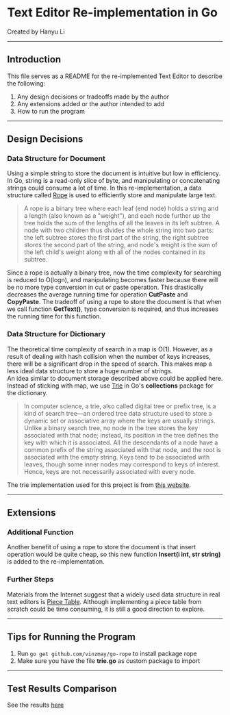 # Text Editor Re-implementation in Go

Created by Hanyu Li  

----
## Introduction
This file serves as a README for the re-implemented Text Editor to describe the following:   
1. Any design decisions or tradeoffs made by the author  
2. Any extensions added or the author intended to add  
3. How to run the program

----
## Design Decisions  
### Data Structure for Document

Using a simple string to store the document is intuitive but low in efficiency. In Go, string is a read-only slice of byte, and manipulating or concatenating strings could consume a lot of time. In this re-implementation, a data structure called [Rope](https://en.wikipedia.org/wiki/Rope_%28data_structure%29) is used to efficiently store and manipulate large text.  

>A rope is a binary tree where each leaf (end node) holds a string and a length (also known as a "weight"), and each node further up the tree holds the sum of the lengths of all the leaves in its left subtree. A node with two children thus divides the whole string into two parts: the left subtree stores the first part of the string, the right subtree stores the second part of the string, and node's weight is the sum of the left child's weight along with all of the nodes contained in its subtree. 

Since a rope is actually a binary tree, now the time complexity for searching is reduced to O(logn), and manipulating becomes faster because there will be no more type conversion in cut or paste operation.  This drastically decreases the average running time for operation **CutPaste** and **CopyPaste**.
The tradeoff of using a rope to store the document is that when we call function **GetText()**, type conversion is required, and thus increases the running time for this function.  

### Data Structure for Dictionary  

The theoretical time complexity of search in a map is O(1). However, as a result of dealing with hash collision when the number of keys increases, there will be a significant drop in the speed of search. This makes map a less ideal data structure to store a huge number of strings.  
An idea similar to document storage described above could be applied here. Instead of sticking with map, we use [Trie](https://en.wikipedia.org/wiki/Trie) in  Go's **collections** package for the dictionary.  

>In computer science, a trie, also called digital tree or prefix tree, is a kind of search tree—an ordered tree data structure used to store a dynamic set or associative array where the keys are usually strings. Unlike a binary search tree, no node in the tree stores the key associated with that node; instead, its position in the tree defines the key with which it is associated. All the descendants of a node have a common prefix of the string associated with that node, and the root is associated with the empty string. Keys tend to be associated with leaves, though some inner nodes may correspond to keys of interest. Hence, keys are not necessarily associated with every node.  

The trie implementation used for this project is from [this website](http://www.code2succeed.com/golang-insert-and-search-trie/).

----
## Extensions  
### Additional Function

Another benefit of using a rope to store the document is that insert operation would be quite cheap, so this new function **Insert(i int, str string)** is added to the re-implementation.

### Further Steps

Materials from the Internet suggest that a widely used data structure in real text editors is [Piece Table](https://en.wikipedia.org/wiki/Piece_table). Although implementing a piece table from scratch could be time consuming, it is still a good direction to explore.

----
## Tips for Running the Program
1. Run `go get github.com/vinzmay/go-rope` to install package rope
2. Make sure you have the file **trie.go** as custom package to import

----
## Test Results Comparison
See the results [here](https://github.com/lizzielee/Neeva-Text-Editor-Project/blob/master/TestResults.txt)
